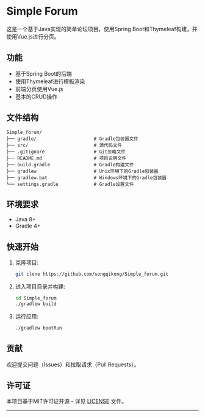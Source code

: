 # Simple Forum

这是一个基于Java实现的简单论坛项目，使用Spring Boot和Thymeleaf构建，并使用Vue.js进行分页。

## 功能

- 基于Spring Boot的后端
- 使用Thymeleaf进行模板渲染
- 前端分页使用Vue.js
- 基本的CRUD操作

## 文件结构

```
Simple_forum/
├── gradle/                     # Gradle包装器文件
├── src/                        # 源代码文件
├── .gitignore                  # Git忽略文件
├── README.md                   # 项目说明文件
├── build.gradle                # Gradle构建文件
├── gradlew                     # Unix环境下的Gradle包装器
├── gradlew.bat                 # Windows环境下的Gradle包装器
└── settings.gradle             # Gradle设置文件
```

## 环境要求

- Java 8+
- Gradle 4+

## 快速开始

1. 克隆项目:
   ```sh
   git clone https://github.com/songqikong/Simple_forum.git
   ```
2. 进入项目目录并构建:
   ```sh
   cd Simple_forum
   ./gradlew build
   ```
3. 运行应用:
   ```sh
   ./gradlew bootRun
   ```

## 贡献

欢迎提交问题（Issues）和拉取请求（Pull Requests）。

## 许可证

本项目基于MIT许可证开源 - 详见 [LICENSE](LICENSE) 文件。

---

